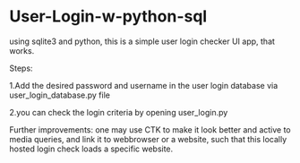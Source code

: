 # User-Login-w-python-sql
using sqlite3 and python, this is a simple user login checker UI app, that works.

Steps:

1.Add the desired password and username in the user login database via user_login_database.py file

2.you can check the login criteria by opening user_login.py

Further improvements: one may use CTK to make it look better and active to media queries, and link it to webbrowser or a website, such that this locally hosted login check loads a specific website. 
